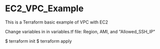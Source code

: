 # EC2_VPC_Example

  

This is a Terraform basic example of VPC with EC2

  

Change variables in in variables.tf file: Region, AMI, and  "Allowed_SSH_IP" 
  

$ terraform init
$ terraform apply